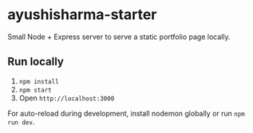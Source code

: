 # ayushisharma-starter

Small Node + Express server to serve a static portfolio page locally.

## Run locally
1. `npm install`
2. `npm start`
3. Open `http://localhost:3000`

For auto-reload during development, install nodemon globally or run `npm run dev`.
